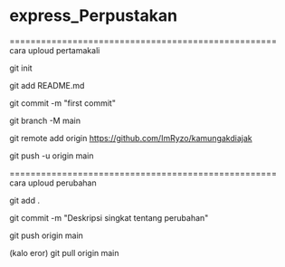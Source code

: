 # express_Perpustakan

===================================================
cara uploud pertamakali

git init

git add README.md

git commit -m "first commit"

git branch -M main

git remote add origin https://github.com/ImRyzo/kamungakdiajak

git push -u origin main


===================================================
cara uploud perubahan 

git add .

git commit -m "Deskripsi singkat tentang perubahan"

git push origin main

(kalo eror)
git pull origin main
